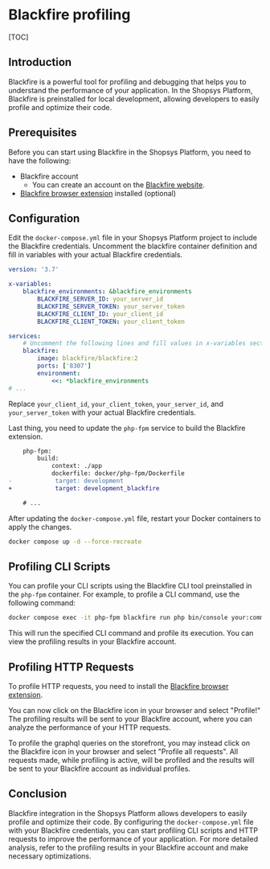 # Blackfire profiling

[TOC]

## Introduction

Blackfire is a powerful tool for profiling and debugging that helps you to understand the performance of your application.
In the Shopsys Platform, Blackfire is preinstalled for local development, allowing developers to easily profile and optimize their code.

## Prerequisites

Before you can start using Blackfire in the Shopsys Platform, you need to have the following:

-   Blackfire account
    -   You can create an account on the [Blackfire website](https://blackfire.io/).
-   [Blackfire browser extension](https://docs.blackfire.io/integrations/browsers/index) installed (optional)

## Configuration

Edit the `docker-compose.yml` file in your Shopsys Platform project to include the Blackfire credentials.
Uncomment the blackfire container definition and fill in variables with your actual Blackfire credentials.

```yaml
version: '3.7'

x-variables:
    blackfire_environments: &blackfire_environments
        BLACKFIRE_SERVER_ID: your_server_id
        BLACKFIRE_SERVER_TOKEN: your_server_token
        BLACKFIRE_CLIENT_ID: your_client_id
        BLACKFIRE_CLIENT_TOKEN: your_client_token

services:
    # Uncomment the following lines and fill values in x-variables section to enable Blackfire
    blackfire:
        image: blackfire/blackfire:2
        ports: ['8307']
        environment:
            <<: *blackfire_environments
# ...
```

Replace `your_client_id`, `your_client_token`, `your_server_id`, and `your_server_token` with your actual Blackfire credentials.

Last thing, you need to update the `php-fpm` service to build the Blackfire extension.

```diff
    php-fpm:
        build:
            context: ./app
            dockerfile: docker/php-fpm/Dockerfile
-            target: development
+            target: development_blackfire

    # ...
```

After updating the `docker-compose.yml` file, restart your Docker containers to apply the changes.

```bash
docker compose up -d --force-recreate
```

## Profiling CLI Scripts

You can profile your CLI scripts using the Blackfire CLI tool preinstalled in the `php-fpm` container.
For example, to profile a CLI command, use the following command:

```bash
docker compose exec -it php-fpm blackfire run php bin/console your:command
```

This will run the specified CLI command and profile its execution.
You can view the profiling results in your Blackfire account.

## Profiling HTTP Requests

To profile HTTP requests, you need to install the [Blackfire browser extension](https://docs.blackfire.io/integrations/browsers/index).

You can now click on the Blackfire icon in your browser and select "Profile!"
The profiling results will be sent to your Blackfire account, where you can analyze the performance of your HTTP requests.

To profile the graphql queries on the storefront, you may instead click on the Blackfire icon in your browser and select "Profile all requests".
All requests made, while profiling is active, will be profiled and the results will be sent to your Blackfire account as individual profiles.

## Conclusion

Blackfire integration in the Shopsys Platform allows developers to easily profile and optimize their code.
By configuring the `docker-compose.yml` file with your Blackfire credentials, you can start profiling CLI scripts and HTTP requests to improve the performance of your application.
For more detailed analysis, refer to the profiling results in your Blackfire account and make necessary optimizations.
